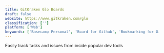 ```yaml
---
title: GitKraken Glo Boards
draft: false 
website: https://www.gitkraken.com/glo
classification: ['']
platform: ['Web']
keywords: ['Basecamp Personal', 'Board for Github', 'Bookmarking for GitHub', 'Codeanywhere', 'Codegiant', 'Commit Together by Github', 'Framer', 'GitHub', 'GitHub Gardener', 'GitHub Student Developer Pack', 'GitHub for Atom', 'GitHub for Mobile', 'Gitpod', 'LaunchKit - Open Source', 'Spaceship ZSH', 'Teletype for Atom', 'UpWave', 'Workspaces', 'elevio hub']
---
```

Easily track tasks and issues from inside popular dev tools